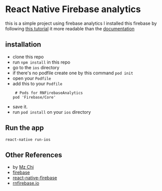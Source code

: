 # React Native Firebase analytics
this is a simple project using firebase analytics
I installed this firebase by following [this tutorial](https://medium.com/@oakromulo/firebase-analytics-on-react-native-4b348466f025) it more readable than the [documentation](https://rnfirebase.io/docs/v5.x.x/analytics/ios)
## installation
- clone this repo
- run `npm install` in this repo
- go to the `ios` directory
- if there's no podfile create one by this command `pod init`
- open your `Podfile`
- add this to your `Podfile`
    ```
     # Pods for RNFirebaseAnalytics
	pod 'Firebase/Core'
    ```
- save it.
- run `pod install` on your `ios` directory

## Run the app
`react-native run-ios`

## Other References
 - by [Mz Chi](https://medium.com/@Mz_Chi/how-to-include-firebase-analytics-to-your-react-native-app-d8fc977747d0)
 - [firebase](https://firebase.google.com/docs/)
 - [react-native-firebase](https://github.com/invertase/react-native-firebase)
 - [rnfirebase.io](https://rnfirebase.io/)
